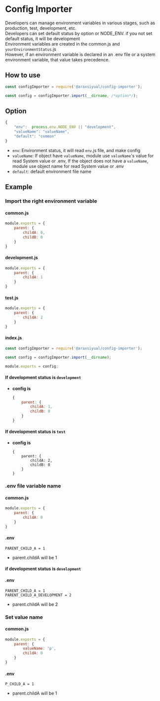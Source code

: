 # Config Importer

Developers can manage environment variables in various stages, such as production, test, development, etc.  
Developers can set default status by option or NODE_ENV. if you not set default status, it will be development  
Environment variables are created in the common.js and `yourEnvironmentStatus`.js  
However, if an environment variable is declared in an .env file or a system environment variable, that value takes precedence.



## How to use

```javascript
const configImporter = require('@araxsiyual/config-importer');

const config = configImporter.import(__dirname, /*option*/);
```



## Option

```javascript
{
    "env":  process.env.NODE_ENV || "development",
    "valueName": "valueName",
    "default": "common"
}
```

- `env`: Environment status, it will read `env`.js file, and make config
- `valueName`: If object have `valueName`, module use `valueName`'s value for read System value or .env, If the object does not have a `valueName`, module use object name for read System value or .env
- `default`: default environment file name



## Example

### Import the right environment variable

#### common.js

```javascript
module.exports = {
    parent: {
        childA: 0,
        childB: 0
    }
}
```

#### development.js

```javascript
module.exports = {
    parent: {
        childA: 1
    }
}
```

####  test.js

```javascript
module.exports = {
    parent: {
        childA: 2
    }
}
```

#### index.js

```javascript
const configImporter = require('@araxsiyual/config-importer');

const config = configImporter.import(__dirname);

module.exports = config;
```

#### If development status is `development`

- **config is**

  ```javascript
  {
      parent: {
          childA: 1,
          childB: 0
      }
  }
  ```

#### If development status is `test`

- **config is**

  ```
  {
      parent: {
          childA: 2,
          childB: 0
      }
  }
  ```



### .env file variable name

#### common.js

```javascript
module.exports = {
    parent: {
        childA: 0
    }
}
```

#### .env

```
PARENT_CHILD_A = 1
```

- parent.childA will be 1



#### if development status is `development`

#### .env

```
PARENT_CHILD_A = 1
PARENT_CHILD_A_DEVELOPMENT = 2
```

- parent.childA will be 2



### Set value name

#### common.js

```javascript
module.exports = {
    parent: {
        valueName: 'p',
        childA: 0
    }
}
```

#### .env

```
P_CHILD_A = 1
```

- parent.childA will be 1

